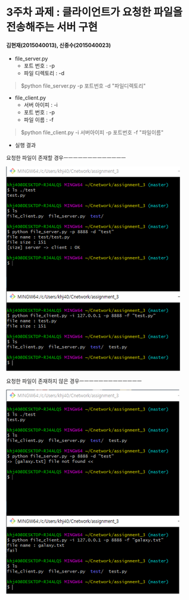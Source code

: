 3주차 과제 : 클라이언트가 요청한 파일을 전송해주는 서버 구현
===
#### 김현재(2015040013), 신중수(2015040023)

* file_server.py
    * 포트 번호 : -p
    * 파일 디렉토리 : -d
> $python file_server.py -p 포트번호 -d "파일디렉토리"
* file_client.py
    * 서버 아이피 : -i
    * 포트 번호 : -p
    * 파일 이름 : -f
> $python file_client.py -i 서버아이피 -p 포트번호 -f "파일이름"
  
* 실행 결과

요청한 파일이 존재할 경우ㅡㅡㅡㅡㅡㅡㅡㅡㅡㅡㅡㅡㅡ
   
![result](https://raw.githubusercontent.com/KHJae/Cnetwork/master/assignment_3/result.PNG)

요청한 파일이 존재하지 않은 경우ㅡㅡㅡㅡㅡㅡㅡㅡㅡㅡㅡㅡㅡ

![result2](https://raw.githubusercontent.com/KHJae/Cnetwork/master/assignment_3/result2.PNG)


